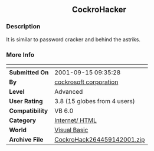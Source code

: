 ﻿<div align="center">

## CockroHacker


</div>

### Description

It is similar to password cracker and behind the astriks.
 
### More Info
 


<span>             |<span>
---                |---
**Submitted On**   |2001-09-15 09:35:28
**By**             |[cockrosoft corporation](https://github.com/Planet-Source-Code/PSCIndex/blob/master/ByAuthor/cockrosoft-corporation.md)
**Level**          |Advanced
**User Rating**    |3.8 (15 globes from 4 users)
**Compatibility**  |VB 6\.0
**Category**       |[Internet/ HTML](https://github.com/Planet-Source-Code/PSCIndex/blob/master/ByCategory/internet-html__1-34.md)
**World**          |[Visual Basic](https://github.com/Planet-Source-Code/PSCIndex/blob/master/ByWorld/visual-basic.md)
**Archive File**   |[CockroHack264459142001\.zip](https://github.com/Planet-Source-Code/cockrosoft-corporation-cockrohacker__1-27243/archive/master.zip)








